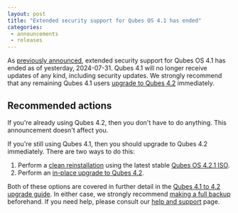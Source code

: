 ```yaml
---
layout: post
title: "Extended security support for Qubes OS 4.1 has ended"
categories:
 - announcements
 - releases
---
```


As [previously announced](/news/2024/06/18/qubes-os-4-1-has-reached-end-of-life-extended-security-support-continues-until-2024-07-31/), extended security support for Qubes OS 4.1 has ended as of yesterday, 2024-07-31. Qubes 4.1 will no longer receive updates of any kind, including security updates. We strongly recommend that any remaining Qubes 4.1 users [upgrade to Qubes 4.2](/doc/upgrade/4.2/) immediately.

## Recommended actions

If you're already using Qubes 4.2, then you don't have to do anything. This announcement doesn't affect you.

If you're still using Qubes 4.1, then you should upgrade to Qubes 4.2 immediately. There are two ways to do this:

1. Perform a [clean reinstallation](/doc/installation-guide/) using the latest stable [Qubes OS 4.2.1 ISO](/downloads/).
2. Perform an [in-place upgrade to Qubes 4.2](/doc/upgrade/4.2/#in-place-upgrade).

Both of these options are covered in further detail in the [Qubes 4.1 to 4.2 upgrade guide](/doc/upgrade/4.2/). In either case, we strongly recommend [making a full backup](/doc/how-to-back-up-restore-and-migrate/) beforehand. If you need help, please consult our [help and support](/support/) page.
